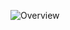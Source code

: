 ![Overview](https://github-readme-stats.vercel.app/api?username=kunmishra2599&count_private=true&show_icons=true&theme=buefy)

